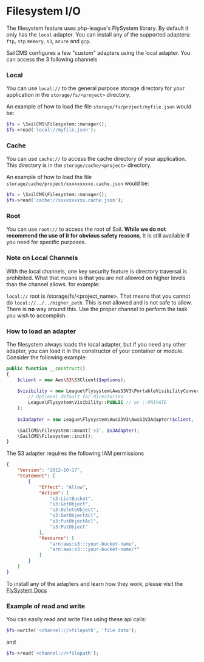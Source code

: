 # Filesystem I/O <Badge type="tip" text="3.0.0" />

The filesystem feature uses php-league's FlySystem library. By default it only has the `local` adapter. You
can install any of the supported adapters: `ftp`, `stp` `memory`, `s3`, `azure` and `gcp`.

SailCMS configures a few "custom" adapters using the local adapter. You can access the 3 following channels

### Local 

You can use `local://` to the general purpose storage directory for your application in the `storage/fs/<project>` directory.

An example of how to load the file `storage/fs/project/myfile.json` would be:

```php
$fs = \SailCMS\Filesystem::manager();
$fs->read('local://myfile.json');
```

### Cache

You can use `cache://` to access the cache directory of your application. This directory is in the `storage/cache/<project>` 
directory.

An example of how to load the file `storage/cache/project/xxxxxxxxxx.cache.json` would be:

```php
$fs = \SailCMS\Filesystem::manager();
$fs->read('cache://xxxxxxxxxx.cache.json');
```

### Root

You can use `root://` to access the root of Sail. __While we do not recommend the use of it for obvious safety reasons__, It
is still available if you need for specific purposes.

### Note on Local Channels

With the local channels, one key security feature is directory traversal is prohibited. What that means is that you are not
allowed on higher levels than the channel allows. for example:

`local://` root is /storage/fs/<project_name>. That means that you cannot do `local://../../higher_path`. This is not
allowed and is not safe to allow. There is __no__ way around this. Use the proper channel to perform the task you wish
to accomplish.

### How to load an adapter

The filesystem always loads the local adapter, but if you need any other adapter, you can load it in the constructor of
your container or module. Consider the following example:

```php
public function __construct()
{
    $client = new Aws\S3\S3Client($options);
    
    $visibility = new League\Flysystem\AwsS3V3\PortableVisibilityConverter(
        // Optional default for directories
        League\Flysystem\Visibility::PUBLIC // or ::PRIVATE
    );
    
    $s3adapter = new League\Flysystem\AwsS3V3\AwsS3V3Adapter($client, 'bucket-name', '', $visibility);

    \SailCMS\Filesystem::mount('s3', $s3Adapter);
    \SailCMS\Filesystem::init();
}
```

The S3 adapter requires the following IAM permissions

```json
{
    "Version": "2012-10-17",
    "Statement": [
        {
            "Effect": "Allow",
            "Action": [
                "s3:ListBucket",
                "s3:GetObject",
                "s3:DeleteObject",
                "s3:GetObjectAcl",
                "s3:PutObjectAcl",
                "s3:PutObject"
            ],
            "Resource": [
                "arn:aws:s3:::your-bucket-name",
                "arn:aws:s3:::your-bucket-name/*"
            ]
        }
    ]
}
```

To install any of the adapters and learn how they work, please visit the [FlySystem Docs](https://flysystem.thephpleague.com/docs/)

### Example of read and write

You can easily read and write files using these api calls:

```php
$fs->write('<channel://>filepath', 'file data');
```

and 

```php
$fs->read('<channel://>filepath');
```